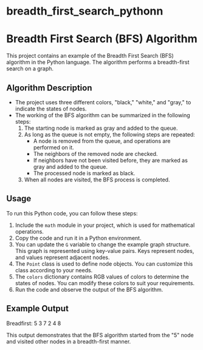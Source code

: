 # breadth_first_search_pythonn

# Breadth First Search (BFS) Algorithm

This project contains an example of the Breadth First Search (BFS) algorithm in the Python language. The algorithm performs a breadth-first search on a graph.

## Algorithm Description

- The project uses three different colors, "black," "white," and "gray," to indicate the states of nodes.
- The working of the BFS algorithm can be summarized in the following steps:
    1. The starting node is marked as gray and added to the queue.
    2. As long as the queue is not empty, the following steps are repeated:
        - A node is removed from the queue, and operations are performed on it.
        - The neighbors of the removed node are checked.
        - If neighbors have not been visited before, they are marked as gray and added to the queue.
        - The processed node is marked as black.
    3. When all nodes are visited, the BFS process is completed.

## Usage

To run this Python code, you can follow these steps:

1. Include the `math` module in your project, which is used for mathematical operations.
2. Copy the code and run it in a Python environment.
3. You can update the `G` variable to change the example graph structure. This graph is represented using key-value pairs. Keys represent nodes, and values represent adjacent nodes.
4. The `Point` class is used to define node objects. You can customize this class according to your needs.
5. The `colors` dictionary contains RGB values of colors to determine the states of nodes. You can modify these colors to suit your requirements.
6. Run the code and observe the output of the BFS algorithm.

## Example Output

Breadfirst:
5 3 7 2 4 8

This output demonstrates that the BFS algorithm started from the "5" node and visited other nodes in a breadth-first manner.
